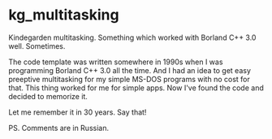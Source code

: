 # kg_multitasking
Kindegarden multitasking. Something which worked with Borland C++ 3.0 well. Sometimes.

The code template was written somewhere in 1990s when I was programming Borland C++ 3.0 all the time. And I had an idea to get easy
preeptive multitasking for my simple MS-DOS programs with no cost for that. This thing worked for me for simple apps. Now I've found the code and decided to memorize it.

Let me remember it in 30 years. Say that!

PS. Comments are in Russian.
